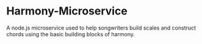 # Harmony-Microservice
A node.js microservice used to help songwriters build scales and construct chords using the basic building blocks of harmony.
